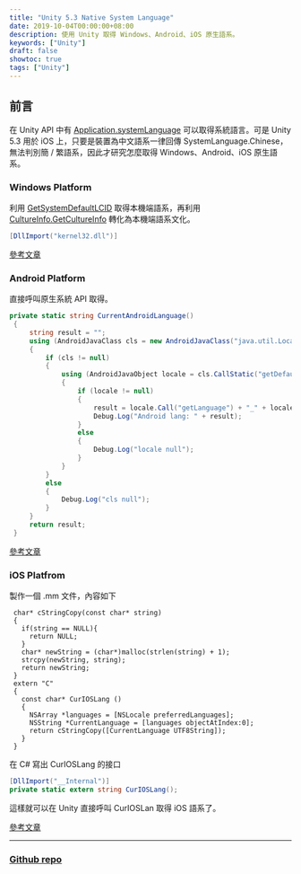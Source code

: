 ```yaml
---
title: "Unity 5.3 Native System Language"
date: 2019-10-04T00:00:00+08:00
description: 使用 Unity 取得 Windows、Android、iOS 原生語系。
keywords: ["Unity"]
draft: false
showtoc: true
tags: ["Unity"]
---
```


## 前言

在 Unity API 中有 [Application.systemLanguage](https://docs.unity3d.com/530/Documentation/ScriptReference/Application-systemLanguage.html) 可以取得系統語言。可是 Unity 5.3 用於 iOS 上，只要是裝置為中文語系一律回傳 SystemLanguage.Chinese，無法判別簡 / 繁語系，因此才研究怎麼取得 Windows、Android、iOS 原生語系。

### Windows Platform

利用 [GetSystemDefaultLCID](https://docs.microsoft.com/en-us/windows/win32/api/winnls/nf-winnls-getsystemdefaultlcid) 取得本機端語系，再利用 [CultureInfo.GetCultureInfo](https://docs.microsoft.com/zh-tw/dotnet/api/system.globalization.cultureinfo.getcultureinfo?view=netframework-3.5) 轉化為本機端語系文化。

```C#
[DllImport("kernel32.dll")]
```

[參考文章](http://answers.unity.com/answers/1323282/view.html)

### Android Platform

直接呼叫原生系統 API 取得。

```C#
private static string CurrentAndroidLanguage()
 {
     string result = "";
     using (AndroidJavaClass cls = new AndroidJavaClass("java.util.Locale"))
     {
         if (cls != null)
         {
             using (AndroidJavaObject locale = cls.CallStatic("getDefault"))
             {
                 if (locale != null)
                 {
                     result = locale.Call("getLanguage") + "_" + locale.Call("getDefault");
                     Debug.Log("Android lang: " + result);
                 }
                 else
                 {
                     Debug.Log("locale null");
                 }
             }
         }
         else
         {
             Debug.Log("cls null");
         }
     }
     return result;
 }
 ```

[參考文章](https://forum.unity.com/threads/application-systemlanguage.211171/#post-1423369)

### iOS Platfrom

製作一個 .mm 文件，內容如下

```objc
 char* cStringCopy(const char* string)
 {
   if(string == NULL){
     return NULL;
   }
   char* newString = (char*)malloc(strlen(string) + 1);
   strcpy(newString, string);
   return newString;
 }
 extern "C"
 {
   const char* CurIOSLang ()
   {
     NSArray *languages = [NSLocale preferredLanguages];
     NSString *CurrentLanguage = [languages objectAtIndex:0];
     return cStringCopy([CurrentLanguage UTF8String]);
   }
 }
```

在 C# 寫出 CurIOSLang 的接口

```C#
[DllImport("__Internal")]
private static extern string CurIOSLang();
```

這樣就可以在 Unity 直接呼叫 CurIOSLan 取得 iOS 語系了。

[參考文章](https://blog.csdn.net/teng_ontheway/article/details/50277169)

______________________________________________________________________

### [Github repo](https://github.com/Wenrong274/NativeSystemLanguage)
